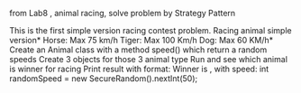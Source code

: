 from Lab8 , animal racing, solve problem by Strategy Pattern

This is the first simple version racing contest problem.
Racing animal simple version*
Horse: Max 75 km/h
Tiger: Max 100 Km/h
Dog: Max 60 KM/h*
Create an Animal class with a method speed() which return a random speeds
Create 3 objects for those 3 animal type
Run and see which animal is winner for racing
Print result with format: Winner is <Animal name>, with speed: <speed>
int randomSpeed = new SecureRandom().nextInt(50);